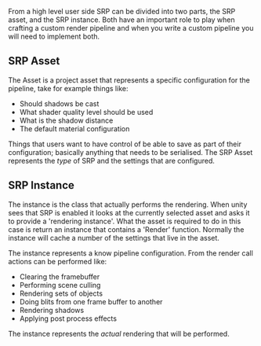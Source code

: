 From a high level user side SRP can be divided into two parts, the SRP asset, and the SRP instance. Both have an important role to play when crafting a custom render pipeline and when you write a custom pipeline you will need to implement both. 

## SRP Asset
The Asset is a project asset that represents a specific configuration for the pipeline, take for example things like:
* Should shadows be cast
* What shader quality level should be used
* What is the shadow distance
* The default material configuration

Things that users want to have control of be able to save as part of their configuration; basically anything that needs to be serialised. The SRP Asset represents the _type_ of SRP and the settings that are configured.

## SRP Instance
The instance is the class that actually performs the rendering. When unity sees that SRP is enabled it looks at the currently selected asset and asks it to provide a 'rendering instance'. What the asset is required to do in this case is return an instance that contains a 'Render' function. Normally the instance will cache a number of the settings that live in the asset.

The instance represents a know pipeline configuration. From the render call actions can be performed like:
* Clearing the framebuffer
* Performing scene culling
* Rendering sets of objects
* Doing blits from one frame buffer to another
* Rendering shadows
* Applying post process effects

The instance represents the _actual_ rendering that will be performed.